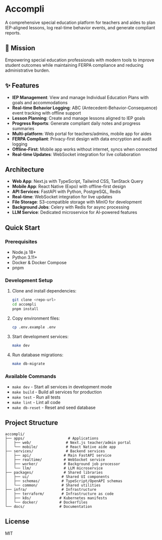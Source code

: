 # Accompli

A comprehensive special education platform for teachers and aides to plan IEP-aligned lessons, log real-time behavior events, and generate compliant reports.

## 🎯 Mission

Empowering special education professionals with modern tools to improve student outcomes while maintaining FERPA compliance and reducing administrative burden.

## ✨ Features

- **IEP Management**: View and manage Individual Education Plans with goals and accommodations
- **Real-time Behavior Logging**: ABC (Antecedent-Behavior-Consequence) event tracking with offline support
- **Lesson Planning**: Create and manage lessons aligned to IEP goals
- **Progress Reports**: Generate compliant daily notes and progress summaries
- **Multi-platform**: Web portal for teachers/admins, mobile app for aides
- **FERPA Compliant**: Privacy-first design with data encryption and audit logging
- **Offline-First**: Mobile app works without internet, syncs when connected
- **Real-time Updates**: WebSocket integration for live collaboration

## Architecture

- **Web App**: Next.js with TypeScript, Tailwind CSS, TanStack Query
- **Mobile App**: React Native (Expo) with offline-first design
- **API Services**: FastAPI with Python, PostgreSQL, Redis
- **Real-time**: WebSocket integration for live updates
- **File Storage**: S3-compatible storage with MinIO for development
- **Background Jobs**: Celery with Redis for async processing
- **LLM Service**: Dedicated microservice for AI-powered features

## Quick Start

### Prerequisites

- Node.js 18+
- Python 3.11+
- Docker & Docker Compose
- pnpm

### Development Setup

1. Clone and install dependencies:
   ```bash
   git clone <repo-url>
   cd accompli
   pnpm install
   ```

2. Copy environment files:
   ```bash
   cp .env.example .env
   ```

3. Start development services:
   ```bash
   make dev
   ```

4. Run database migrations:
   ```bash
   make db-migrate
   ```

### Available Commands

- `make dev` - Start all services in development mode
- `make build` - Build all services for production
- `make test` - Run all tests
- `make lint` - Lint all code
- `make db-reset` - Reset and seed database

## Project Structure

```
accompli/
├── apps/                    # Applications
│   ├── web/                # Next.js teacher/admin portal
│   └── mobile/             # React Native aide app
├── services/               # Backend services
│   ├── api/               # Main FastAPI service
│   ├── realtime/          # WebSocket service
│   ├── worker/            # Background job processor
│   └── llm/               # LLM microservice
├── packages/              # Shared libraries
│   ├── ui/               # Shared UI components
│   ├── schemas/          # TypeScript/OpenAPI schemas
│   └── common/           # Shared utilities
├── infra/                # Infrastructure
│   ├── terraform/        # Infrastructure as code
│   ├── k8s/             # Kubernetes manifests
│   └── docker/          # Dockerfiles
└── docs/                # Documentation
```

## License

MIT
